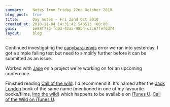 ```yaml
---
summary:    Notes from Friday 22nd October 2010
blog_post:  true
title:      Day notes - Fri 22nd Oct 2010
created_at: 2010-11-04 14:31:42.543513 +00:00
guid:       be88f773-fd03-42aa-98b4-c2c67fefdd74
layout:     blog
---
```

  Continued investigating the [capybara-envjs](https://github.com/smparkes/capybara-envjs) error we ran into yesterday.  I got a simple failing test but need to simplify further before it can be submitted as an issue.

  Worked with [Jase](http://jasoncale.com/) on a project we're working on for an upcoming conference.

  Finished reading [Call of the wild](http://books.google.co.uk/books?id=QaM-AgAACAAJ).  I'd recommend it.  It's named after the [Jack London](http://en.wikipedia.org/wiki/Jack_London) book of the same name (mentioned in one of my favourite books/films, [Into the wild](http://www.imdb.com/title/tt0758758/)) which happens to be available on [iTunes U](http://www.apple.com/education/itunes-u/).  [Call of the Wild on iTunes U](http://itunes.apple.com/itunes-u/call-of-the-wild/id384518080).
